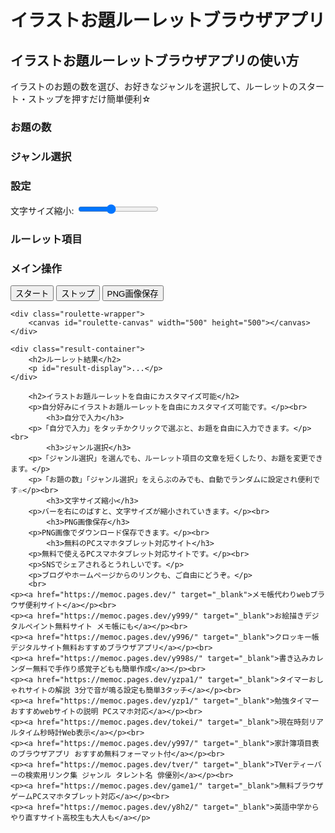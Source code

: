 <!DOCTYPE html>
<html lang="ja">
<head>
  <meta charset="UTF-8" />
  <meta name="description" content="イラストお題ルーレットブラウザアプリは自由にカスタマイズ可能な無料で画像のダウンロード保存もできるPCスマホタブレット対応サイトです。">
  <meta name="keywords" content="ルーレット,イラスト,お題">
  <meta name="viewport" content="width=device-width, initial-scale=1.0"/>
  <title>イラストお題ルーレットブラウザアプリ</title>
  <link rel="stylesheet" href="/css/y995.css" />
</head>
<body>
  <h1>イラストお題ルーレットブラウザアプリ</h1>
  <h2>イラストお題ルーレットブラウザアプリの使い方</h2>
  <p>イラストのお題の数を選び、お好きなジャンルを選択して、ルーレットのスタート・ストップを押すだけ簡単便利☆</p>
    <div class="controls">
        <div class="control-section">
            <h3>お題の数</h3>
            <div id="number-container" class="button-container"></div>
        </div>
        <div class="control-section">
            <h3>ジャンル選択</h3>
            <div id="genre-container" class="button-container"></div>
        </div>
        <div class="control-section">
            <h3>設定</h3>
             <div class="settings">
                 <div class="slider-container">
                    <label for="size-slider">文字サイズ縮小:</label>
                    <input type="range" id="size-slider" min="300" max="800" value="500">
                </div>
            </div>
        </div>
        <div class="control-section">
            <h3>ルーレット項目</h3>
            <div id="inputs-container"></div>
        </div>
         <div class="control-section">
            <h3>メイン操作</h3>
            <div class="main-actions">
                <button id="start-btn">スタート</button>
                <button id="stop-btn">ストップ</button>
                <button id="save-btn">PNG画像保存</button>
            </div>
        </div>
    </div>
    
    <div class="roulette-wrapper">
        <canvas id="roulette-canvas" width="500" height="500"></canvas>
    </div>

    <div class="result-container">
        <h2>ルーレット結果</h2>
        <p id="result-display">...</p>
    </div>

        <h2>イラストお題ルーレットを自由にカスタマイズ可能</h2>
        <p>自分好みにイラストお題ルーレットを自由にカスタマイズ可能です。</p><br>
            <h3>自分で入力</h3>
        <p>「自分で入力」をタッチかクリックで選ぶと、お題を自由に入力できます。</p><br>
            <h3>ジャンル選択</h3>
        <p>「ジャンル選択」を選んでも、ルーレット項目の文章を短くしたり、お題を変更できます。</p>
        <p>「お題の数」「ジャンル選択」をえらぶのみでも、自動でランダムに設定され便利です☆</p><br>
            <h3>文字サイズ縮小</h3>
        <p>バーを右にのばすと、文字サイズが縮小されていきます。</p><br>
            <h3>PNG画像保存</h3>
        <p>PNG画像でダウンロード保存できます。</p><br>
            <h3>無料のPCスマホタブレット対応サイト</h3>
        <p>無料で使えるPCスマホタブレット対応サイトです。</p><br>
        <p>SNSでシェアされるとうれしいです。</p>
        <p>ブログやホームページからのリンクも、ご自由にどうぞ。</p>
        <br>
    <p><a href="https://memoc.pages.dev/" target="_blank">メモ帳代わりwebブラウザ便利サイト</a></p><br>
    <p><a href="https://memoc.pages.dev/y999/" target="_blank">お絵描きデジタルペイント無料サイト メモ帳にも</a></p><br>
    <p><a href="https://memoc.pages.dev/y996/" target="_blank">クロッキー帳デジタルサイト無料おすすめブラウザアプリ</a></p><br>
    <p><a href="https://memoc.pages.dev/y998s/" target="_blank">書き込みカレンダー無料で手作り感覚子どもも簡単作成</a></p><br>
    <p><a href="https://memoc.pages.dev/yzpa1/" target="_blank">タイマーおしゃれサイトの解説 3分で音が鳴る設定も簡単3タッチ</a></p><br>
    <p><a href="https://memoc.pages.dev/yzp1/" target="_blank">勉強タイマーおすすめwebサイトの説明 PCスマホ対応</a></p><br>
    <p><a href="https://memoc.pages.dev/tokei/" target="_blank">現在時刻リアルタイム秒時計Web表示</a></p><br>
    <p><a href="https://memoc.pages.dev/y997/" target="_blank">家計簿項目表のブラウザアプリ おすすめ無料フォーマット付</a></p><br>
    <p><a href="https://memoc.pages.dev/tver/" target="_blank">TVerティーバーの検索用リンク集 ジャンル タレント名 俳優別</a></p><br>
    <p><a href="https://memoc.pages.dev/game1/" target="_blank">無料ブラウザゲームPCスマホタブレット対応</a></p><br>
    <p><a href="https://memoc.pages.dev/y8h2/" target="_blank">英語中学からやり直すサイト高校生も大人も</a></p>
  <script src="/js/y995.js"></script>
</body>
</html>